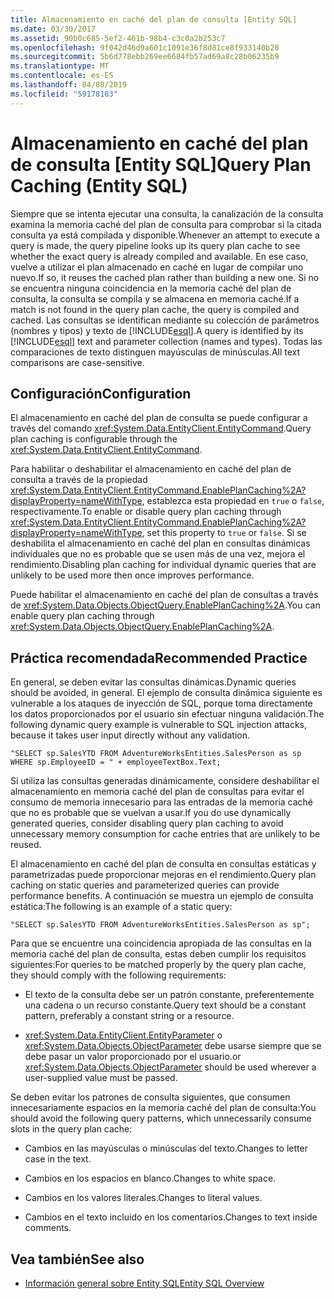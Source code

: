 ```yaml
---
title: Almacenamiento en caché del plan de consulta [Entity SQL]
ms.date: 03/30/2017
ms.assetid: 90b0c685-5ef2-461b-98b4-c3c0a2b253c7
ms.openlocfilehash: 9f042d46d9a601c1091e36f8d81ce8f933140b20
ms.sourcegitcommit: 5b6d778ebb269ee6684fb57ad69a8c28b06235b9
ms.translationtype: MT
ms.contentlocale: es-ES
ms.lasthandoff: 04/08/2019
ms.locfileid: "59178183"
---
```

# <a name="query-plan-caching-entity-sql"></a><span data-ttu-id="9d03e-102">Almacenamiento en caché del plan de consulta [Entity SQL]</span><span class="sxs-lookup"><span data-stu-id="9d03e-102">Query Plan Caching (Entity SQL)</span></span>
<span data-ttu-id="9d03e-103">Siempre que se intenta ejecutar una consulta, la canalización de la consulta examina la memoria caché del plan de consulta para comprobar si la citada consulta ya está compilada y disponible.</span><span class="sxs-lookup"><span data-stu-id="9d03e-103">Whenever an attempt to execute a query is made, the query pipeline looks up its query plan cache to see whether the exact query is already compiled and available.</span></span> <span data-ttu-id="9d03e-104">En ese caso, vuelve a utilizar el plan almacenado en caché en lugar de compilar uno nuevo.</span><span class="sxs-lookup"><span data-stu-id="9d03e-104">If so, it reuses the cached plan rather than building a new one.</span></span> <span data-ttu-id="9d03e-105">Si no se encuentra ninguna coincidencia en la memoria caché del plan de consulta, la consulta se compila y se almacena en memoria caché.</span><span class="sxs-lookup"><span data-stu-id="9d03e-105">If a match is not found in the query plan cache, the query is compiled and cached.</span></span> <span data-ttu-id="9d03e-106">Las consultas se identifican mediante su colección de parámetros (nombres y tipos) y texto de [!INCLUDE[esql](../../../../../../includes/esql-md.md)].</span><span class="sxs-lookup"><span data-stu-id="9d03e-106">A query is identified by its [!INCLUDE[esql](../../../../../../includes/esql-md.md)] text and parameter collection (names and types).</span></span> <span data-ttu-id="9d03e-107">Todas las comparaciones de texto distinguen mayúsculas de minúsculas.</span><span class="sxs-lookup"><span data-stu-id="9d03e-107">All text comparisons are case-sensitive.</span></span>  
  
## <a name="configuration"></a><span data-ttu-id="9d03e-108">Configuración</span><span class="sxs-lookup"><span data-stu-id="9d03e-108">Configuration</span></span>  
 <span data-ttu-id="9d03e-109">El almacenamiento en caché del plan de consulta se puede configurar a través del comando <xref:System.Data.EntityClient.EntityCommand>.</span><span class="sxs-lookup"><span data-stu-id="9d03e-109">Query plan caching is configurable through the <xref:System.Data.EntityClient.EntityCommand>.</span></span>  
  
 <span data-ttu-id="9d03e-110">Para habilitar o deshabilitar el almacenamiento en caché del plan de consulta a través de la propiedad <xref:System.Data.EntityClient.EntityCommand.EnablePlanCaching%2A?displayProperty=nameWithType>, establezca esta propiedad en `true` o `false`, respectivamente.</span><span class="sxs-lookup"><span data-stu-id="9d03e-110">To enable or disable query plan caching through <xref:System.Data.EntityClient.EntityCommand.EnablePlanCaching%2A?displayProperty=nameWithType>, set this property to `true` or `false`.</span></span> <span data-ttu-id="9d03e-111">Si se deshabilita el almacenamiento en caché del plan en consultas dinámicas individuales que no es probable que se usen más de una vez, mejora el rendimiento.</span><span class="sxs-lookup"><span data-stu-id="9d03e-111">Disabling plan caching for individual dynamic queries that are unlikely to be used more then once improves performance.</span></span>  
  
 <span data-ttu-id="9d03e-112">Puede habilitar el almacenamiento en caché del plan de consultas a través de <xref:System.Data.Objects.ObjectQuery.EnablePlanCaching%2A>.</span><span class="sxs-lookup"><span data-stu-id="9d03e-112">You can enable query plan caching through <xref:System.Data.Objects.ObjectQuery.EnablePlanCaching%2A>.</span></span>  
  
## <a name="recommended-practice"></a><span data-ttu-id="9d03e-113">Práctica recomendada</span><span class="sxs-lookup"><span data-stu-id="9d03e-113">Recommended Practice</span></span>  
 <span data-ttu-id="9d03e-114">En general, se deben evitar las consultas dinámicas.</span><span class="sxs-lookup"><span data-stu-id="9d03e-114">Dynamic queries should be avoided, in general.</span></span> <span data-ttu-id="9d03e-115">El ejemplo de consulta dinámica siguiente es vulnerable a los ataques de inyección de SQL, porque toma directamente los datos proporcionados por el usuario sin efectuar ninguna validación.</span><span class="sxs-lookup"><span data-stu-id="9d03e-115">The following dynamic query example is vulnerable to SQL injection attacks, because it takes user input directly without any validation.</span></span>  
  
 `"SELECT sp.SalesYTD FROM AdventureWorksEntities.SalesPerson as sp WHERE sp.EmployeeID = " + employeeTextBox.Text;`  
  
 <span data-ttu-id="9d03e-116">Si utiliza las consultas generadas dinámicamente, considere deshabilitar el almacenamiento en memoria caché del plan de consultas para evitar el consumo de memoria innecesario para las entradas de la memoria caché que no es probable que se vuelvan a usar.</span><span class="sxs-lookup"><span data-stu-id="9d03e-116">If you do use dynamically generated queries, consider disabling query plan caching to avoid unnecessary memory consumption for cache entries that are unlikely to be reused.</span></span>  
  
 <span data-ttu-id="9d03e-117">El almacenamiento en caché del plan de consulta en consultas estáticas y parametrizadas puede proporcionar mejoras en el rendimiento.</span><span class="sxs-lookup"><span data-stu-id="9d03e-117">Query plan caching on static queries and parameterized queries can provide performance benefits.</span></span> <span data-ttu-id="9d03e-118">A continuación se muestra un ejemplo de consulta estática:</span><span class="sxs-lookup"><span data-stu-id="9d03e-118">The following is an example of a static query:</span></span>  
  
```  
"SELECT sp.SalesYTD FROM AdventureWorksEntities.SalesPerson as sp";  
```  
  
 <span data-ttu-id="9d03e-119">Para que se encuentre una coincidencia apropiada de las consultas en la memoria caché del plan de consulta, estas deben cumplir los requisitos siguientes:</span><span class="sxs-lookup"><span data-stu-id="9d03e-119">For queries to be matched properly by the query plan cache, they should comply with the following requirements:</span></span>  
  
-   <span data-ttu-id="9d03e-120">El texto de la consulta debe ser un patrón constante, preferentemente una cadena o un recurso constante.</span><span class="sxs-lookup"><span data-stu-id="9d03e-120">Query text should be a constant pattern, preferably a constant string or a resource.</span></span>  
  
-   <xref:System.Data.EntityClient.EntityParameter> <span data-ttu-id="9d03e-121">o <xref:System.Data.Objects.ObjectParameter> debe usarse siempre que se debe pasar un valor proporcionado por el usuario.</span><span class="sxs-lookup"><span data-stu-id="9d03e-121">or <xref:System.Data.Objects.ObjectParameter> should be used wherever a user-supplied value must be passed.</span></span>  
  
 <span data-ttu-id="9d03e-122">Se deben evitar los patrones de consulta siguientes, que consumen innecesariamente espacios en la memoria caché del plan de consulta:</span><span class="sxs-lookup"><span data-stu-id="9d03e-122">You should avoid the following query patterns, which unnecessarily consume slots in the query plan cache:</span></span>  
  
-   <span data-ttu-id="9d03e-123">Cambios en las mayúsculas o minúsculas del texto.</span><span class="sxs-lookup"><span data-stu-id="9d03e-123">Changes to letter case in the text.</span></span>  
  
-   <span data-ttu-id="9d03e-124">Cambios en los espacios en blanco.</span><span class="sxs-lookup"><span data-stu-id="9d03e-124">Changes to white space.</span></span>  
  
-   <span data-ttu-id="9d03e-125">Cambios en los valores literales.</span><span class="sxs-lookup"><span data-stu-id="9d03e-125">Changes to literal values.</span></span>  
  
-   <span data-ttu-id="9d03e-126">Cambios en el texto incluido en los comentarios.</span><span class="sxs-lookup"><span data-stu-id="9d03e-126">Changes to text inside comments.</span></span>  
  
## <a name="see-also"></a><span data-ttu-id="9d03e-127">Vea también</span><span class="sxs-lookup"><span data-stu-id="9d03e-127">See also</span></span>

- [<span data-ttu-id="9d03e-128">Información general sobre Entity SQL</span><span class="sxs-lookup"><span data-stu-id="9d03e-128">Entity SQL Overview</span></span>](../../../../../../docs/framework/data/adonet/ef/language-reference/entity-sql-overview.md)
